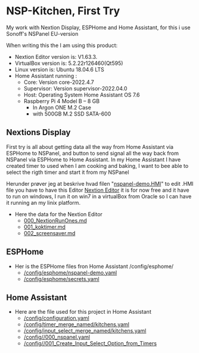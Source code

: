 # NSP-Kitchen, First Try
My work with Nextion Display,  ESPHome and Home Assistant, for this i use Sonoff's NSPanel EU-version

When writing this the I am using this product:
  * Nextion Editor version is: V1.63.3.
  * VirtualBox version is: 5.2.22r126460(Qt595)
  * Linux version is: Ubuntu 18.04.6 LTS
  * Home Assistant running :
    * Core: Version core-2022.4.7 
    * Supervisor: Version supervisor-2022.04.0 
    * Host: Operating System Home Assistant OS 7.6 
    * Raspberry Pi 4 Model B – 8 GB
      * In Argon ONE M.2 Case
      * with 500GB M.2 SSD SATA-600

## Nextions Display
First try is all about getting data all the way from Home Assistant via ESPHome to NSPanel, and button to send signal all the way back from NSPanel via ESPHome to Home Assistant.
In my Home Assistant I have created timer to used when I am cooking and baking, I want to bee able to select the rigth timer and start it from my NSPanel

Herunder prøver jeg at beskrive hvad filen "[nspanel-demo.HMI](./Nextion/nspanel_demo.HMI)" to edit .HMI file you have to have this Editor [Nextion Editor](https://nextion.tech/nextion-editor/) it is for now free and it have to run on windows, I run it on win7 in a virtualBox from Oracle so I can have it running an my linix platform. 

* Here the data for the Nextion Editor
  * [000_NextionRunOnes.md](./Nextion/000_NextionRunOnes.md)
  * [001_koktimer.md](./Nextion/001_koktimer.md)
  * [002_screensaver.md](./Nextion/002_screensaver.md)

## ESPHome

* Her is the ESPHome files fron Home Assistant  /config/esphome/
  * [/config/esphome/nspanel-demo.yaml](./ESPHome/nspanel-demo.yaml)
  * [/config/esphome/secrets.yaml](./ESPHome/secrets.yaml)

## Home Assistant

* Here are the file used for this project in Home Assistant
  * [/config/configuration.yaml](./HomeAssistant/configuration.yaml)
  * [/config/timer_merge_named/kitchens.yaml](./HomeAssistant/timer_kitchens.yaml)
  * [/config/input_select_merge_named/kitchens.yaml](./HomeAssistant/input_select_kitchens.yaml)
  * [/config//000_nspanel.yaml](./HomeAssistant/000_nspanel.yaml)
  * [/config//001_Create_Input_Select_Option_from_Timers](./HomeAssistant/001_Create_Input_Select_Option_from_Timers)
  
